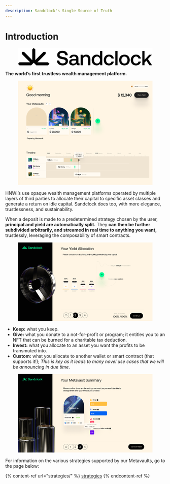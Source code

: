 ```yaml
---
description: Sandclock's Single Source of Truth
---
```


# Introduction

<figure><img src=".gitbook/assets/image (12).png" alt=""><figcaption></figcaption></figure>

**The world’s first trustless wealth management platform.**

<figure><img src=".gitbook/assets/image (4).png" alt=""><figcaption></figcaption></figure>

HNWI’s use opaque wealth management platforms operated by multiple layers of third parties to allocate their capital to specific asset classes and generate a return on idle capital. Sandclock does too, with more elegance, trustlessness, and sustainability.

When a deposit is made to a predetermined strategy chosen by the user, **principal and yield are automatically split.** They **can then be further subdivided arbitrarily, and streamed in real time to anything you want,** trustlessly, leveraging the composability of smart contracts.

<figure><img src=".gitbook/assets/image (9).png" alt=""><figcaption></figcaption></figure>

* **Keep:** what you keep.
* **Give:** what you donate to a not-for-profit or program; it entitles you to an NFT that can be burned for a charitable tax deduction.
* **Invest:** what you allocate to an asset you want the profits to be transmuted into.
* **Custom:** what you allocate to another wallet or smart contract (that supports it!); _This is key as it leads to many novel use cases that we will be announcing in due time_.

<figure><img src=".gitbook/assets/image (6).png" alt=""><figcaption></figcaption></figure>

For information on the various strategies supported by our Metavaults, go to the page below:

{% content-ref url="strategies/" %}
[strategies](strategies/)
{% endcontent-ref %}
